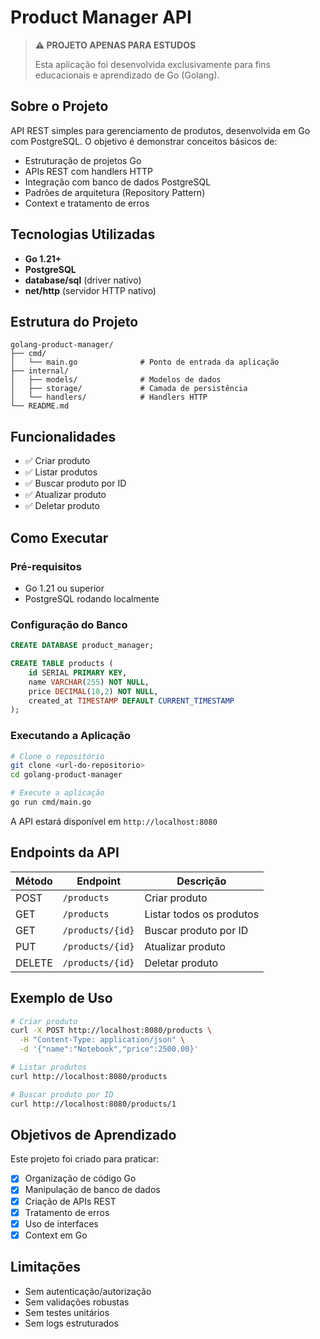 # Product Manager API

> **⚠️ PROJETO APENAS PARA ESTUDOS**
>
> Esta aplicação foi desenvolvida exclusivamente para fins educacionais e aprendizado de Go (Golang).

## Sobre o Projeto

API REST simples para gerenciamento de produtos, desenvolvida em Go com PostgreSQL. O objetivo é demonstrar conceitos básicos de:

- Estruturação de projetos Go
- APIs REST com handlers HTTP
- Integração com banco de dados PostgreSQL
- Padrões de arquitetura (Repository Pattern)
- Context e tratamento de erros

## Tecnologias Utilizadas

- **Go 1.21+**
- **PostgreSQL**
- **database/sql** (driver nativo)
- **net/http** (servidor HTTP nativo)

## Estrutura do Projeto

```
golang-product-manager/
├── cmd/
│   └── main.go              # Ponto de entrada da aplicação
├── internal/
│   ├── models/              # Modelos de dados
│   ├── storage/             # Camada de persistência
│   └── handlers/            # Handlers HTTP
└── README.md
```

## Funcionalidades

- ✅ Criar produto
- ✅ Listar produtos
- ✅ Buscar produto por ID
- ✅ Atualizar produto
- ✅ Deletar produto

## Como Executar

### Pré-requisitos

- Go 1.21 ou superior
- PostgreSQL rodando localmente

### Configuração do Banco

```sql
CREATE DATABASE product_manager;

CREATE TABLE products (
    id SERIAL PRIMARY KEY,
    name VARCHAR(255) NOT NULL,
    price DECIMAL(10,2) NOT NULL,
    created_at TIMESTAMP DEFAULT CURRENT_TIMESTAMP
);
```

### Executando a Aplicação

```bash
# Clone o repositório
git clone <url-do-repositorio>
cd golang-product-manager

# Execute a aplicação
go run cmd/main.go
```

A API estará disponível em `http://localhost:8080`

## Endpoints da API

| Método | Endpoint         | Descrição                |
| ------ | ---------------- | ------------------------ |
| POST   | `/products`      | Criar produto            |
| GET    | `/products`      | Listar todos os produtos |
| GET    | `/products/{id}` | Buscar produto por ID    |
| PUT    | `/products/{id}` | Atualizar produto        |
| DELETE | `/products/{id}` | Deletar produto          |

## Exemplo de Uso

```bash
# Criar produto
curl -X POST http://localhost:8080/products \
  -H "Content-Type: application/json" \
  -d '{"name":"Notebook","price":2500.00}'

# Listar produtos
curl http://localhost:8080/products

# Buscar produto por ID
curl http://localhost:8080/products/1
```

## Objetivos de Aprendizado

Este projeto foi criado para praticar:

- [x] Organização de código Go
- [x] Manipulação de banco de dados
- [x] Criação de APIs REST
- [x] Tratamento de erros
- [x] Uso de interfaces
- [x] Context em Go

## Limitações

- Sem autenticação/autorização
- Sem validações robustas
- Sem testes unitários
- Sem logs estruturados
